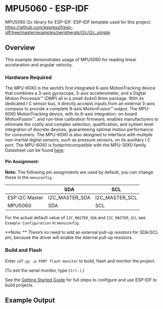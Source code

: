 # MPU5060 - ESP-IDF

MPU5060 i2c library for ESP-IDF.
ESP-IDF template used for this project: https://github.com/espressif/esp-idf/tree/master/examples/peripherals/i2c/i2c_simple

## Overview

This example demonstrates usage of MPU5060 for reading linear accelaration and angular velocity.

### Hardware Required

The MPU-60X0 is the world’s first integrated 6-axis MotionTracking device that combines a 3-axis
gyroscope, 3-axis accelerometer, and a Digital Motion Processor™ (DMP) all in a small 4x4x0.9mm
package. With its dedicated I C sensor bus, it directly accepts inputs from an external 3-axis compass to
provide a complete 9-axis MotionFusion™ output. The MPU-60X0 MotionTracking device, with its 6-axis
integration, on-board MotionFusion™, and run-time calibration firmware, enables manufacturers to eliminate
the costly and complex selection, qualification, and system level integration of discrete devices, guaranteeing
optimal motion performance for consumers. The MPU-60X0 is also designed to interface with multiple non-inertial digital sensors, such as pressure sensors, on its auxiliary I C port. The MPU-60X0 is footprintcompatible with the MPU-30X0 family.
Datasheet can be found [here](https://www.analog.com/media/en/technical-documentation/data-sheets/MPU5060.pdf).

#### Pin Assignment:

**Note:** The following pin assignments are used by default, you can change these in the `menuconfig` .

|                  | SDA             | SCL           |
| ---------------- | -------------- | -------------- |
| ESP I2C Master   | I2C_MASTER_SDA | I2C_MASTER_SCL |
| MPU5060          | SDA            | SCL            |


For the actual default value of `I2C_MASTER_SDA` and `I2C_MASTER_SCL` see `Example Configuration` in `menuconfig`.

**Note: ** There’s no need to add an external pull-up resistors for SDA/SCL pin, because the driver will enable the internal pull-up resistors.

### Build and Flash

Enter `idf.py -p PORT flash monitor` to build, flash and monitor the project.

(To exit the serial monitor, type ``Ctrl-]``.)

See the [Getting Started Guide](https://docs.espressif.com/projects/esp-idf/en/latest/get-started/index.html) for full steps to configure and use ESP-IDF to build projects.

## Example Output

```bash

```
